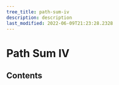 ```yaml
---
tree_title: path-sum-iv
description: description
last_modified: 2022-06-09T21:23:28.2328
---
```


# Path Sum IV

## Contents
